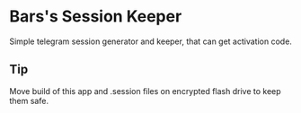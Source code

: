# Bars's Session Keeper
Simple telegram session generator and keeper, that can get activation code.

## Tip
Move build of this app and .session files on encrypted flash drive to keep them safe. 
